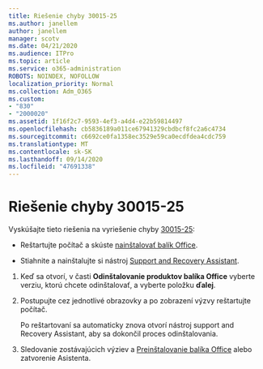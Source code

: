 ```yaml
---
title: Riešenie chyby 30015-25
ms.author: janellem
author: janellem
manager: scotv
ms.date: 04/21/2020
ms.audience: ITPro
ms.topic: article
ms.service: o365-administration
ROBOTS: NOINDEX, NOFOLLOW
localization_priority: Normal
ms.collection: Adm_O365
ms.custom:
- "830"
- "2000020"
ms.assetid: 1f16f2c7-9593-4ef3-a4d4-e22b59814497
ms.openlocfilehash: cb5836189a011ce67941329cbdbcf8fc2a6c4734
ms.sourcegitcommit: c6692ce0fa1358ec3529e59ca0ecdfdea4cdc759
ms.translationtype: MT
ms.contentlocale: sk-SK
ms.lasthandoff: 09/14/2020
ms.locfileid: "47691338"
---
```

# <a name="solutions-for-error-30015-25"></a>Riešenie chyby 30015-25

Vyskúšajte tieto riešenia na vyriešenie chyby [30015-25](https://support.office.com/article/d5df89a9-0507-4b4c-92f9-22f457e630aa?wt.mc_id=Alchemy_ClientDIA):
  
- Reštartujte počítač a skúste [nainštalovať balík Office](https://portal.office.com/OLS/MySoftware.aspx).

- Stiahnite a nainštalujte si nástroj [Support and Recovery Assistant](https://aka.ms/SARA-OfficeUninstall-Alchemy).

1. Keď sa otvorí, v časti **Odinštalovanie produktov balíka Office** vyberte verziu, ktorú chcete odinštalovať, a vyberte položku **ďalej**.

2. Postupujte cez jednotlivé obrazovky a po zobrazení výzvy reštartujte počítač.

    Po reštartovaní sa automaticky znova otvorí nástroj support and Recovery Assistant, aby sa dokončil proces odinštalovania.

3. Sledovanie zostávajúcich výziev a [Preinštalovanie balíka Office](https://portal.office.com/OLS/MySoftware.aspx) alebo zatvorenie Asistenta.
